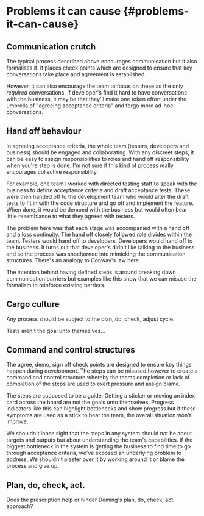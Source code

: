 # Problems it can cause {#problems-it-can-cause}

## Communication crutch

The typical process described above encourages communication but it also formalises it. It places check points which are designed to ensure that key conversations take place and agreement is established.

However, it can also encourage the team to focus on these as the only *required* conversations. If developer's find it hard to have conversations with the business, it may be that they'll make one token effort under the umbrella of "agreeing acceptance criteria" and forgo more ad-hoc conversations.



## Hand off behaviour

In agreeing acceptance criteria, the whole team (testers, developers and business) should be engaged and collaborating. With any discreet steps, it can be easy to assign responsibilities to roles and hand off responsibility when you're step is done. I'm not sure if this kind of process really encourages collective responsibility.

For example, one team I worked with directed testing staff to speak with the business to define acceptance criteria and draft acceptance tests. These were then handed off to the development team who would alter the draft tests to fit in with the code structure and go off and implement the feature. When done, it would be demoed with the business but would often bear little resemblance to what they agreed with testers.

The problem here was that each stage was accompanied with a hand off and a loss continuity. The hand off closely followed role divides within the team. Testers would hand off to developers. Developers would hand off to the business. It turns out that developer's didn't like talking to the business and so the process was shoehorned into mimicking the communication structures. There's an analogy to Conway's law here.

The intention behind having defined steps is around breaking down communication barriers but examples like this show that we can misuse the formalism to reinforce existing barriers.



## Cargo culture

Any process should be subject to the plan, do, check, adjust cycle.

Tests aren't the goal unto themselves...


## Command and control structures

The agree, demo, sign off check points are designed to ensure  key things happen during development. The steps can be misused however to create a command and control structure whereby the teams completion or lack of completion of the steps are used to exert pressure and assign blame.

The steps are supposed to be a guide. Getting a sticker or moving an index card across the board are not the goals unto themselves. Progress indicators like this can highlight bottlenecks and show progress but if these symptoms are used as a stick to beat the team, the overall situation won't improve.

We shouldn't loose sight that the steps in any system should not be about targets and outputs but about understanding the team's capabilities. If the biggest bottleneck in the system is getting the business to find time to go through acceptance criteria, we've exposed an underlying problem to address. We shouldn't plaster over it by working around it or blame the process and give up.



## Plan, do, check, act.

Does the prescription help or hinder Deming's plan, do, check, act approach?
